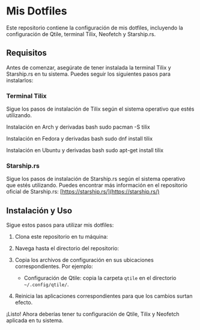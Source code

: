# Mis Dotfiles

Este repositorio contiene la configuración de mis dotfiles, incluyendo la configuración de Qtile, terminal Tilix, Neofetch y Starship.rs.

## Requisitos

Antes de comenzar, asegúrate de tener instalada la terminal Tilix y Starship.rs en tu sistema. Puedes seguir los siguientes pasos para instalarlos:

### Terminal Tilix

Sigue los pasos de instalación de Tilix según el sistema operativo que estés utilizando.

Instalación en Arch y derivadas
bash
sudo pacman -S tilix

Instalación en Fedora y derivadas
bash
sudo dnf install tilix

Instalación en Ubuntu y derivadas
bash
sudo apt-get install tilix


### Starship.rs

Sigue los pasos de instalación de Starship.rs según el sistema operativo que estés utilizando. Puedes encontrar más información en el repositorio oficial de Starship.rs: [https://starship.rs/](https://starship.rs/)


## Instalación y Uso

Sigue estos pasos para utilizar mis dotfiles:

1. Clona este repositorio en tu máquina:

2. Navega hasta el directorio del repositorio:

3. Copia los archivos de configuración en sus ubicaciones correspondientes. Por ejemplo:

   - Configuración de Qtile: copia la carpeta `qtile` en el directorio `~/.config/qtile/`.
   

4. Reinicia las aplicaciones correspondientes para que los cambios surtan efecto.

¡Listo! Ahora deberías tener tu configuración de Qtile, Tilix y Neofetch aplicada en tu sistema.